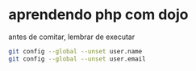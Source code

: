 # aprendendo php com dojo

antes de comitar, lembrar de executar

```sh
git config --global --unset user.name
git config --global --unset user.email
```
